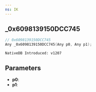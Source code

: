 ```yaml
---
ns: IK
---
```

## _0x6098139150DCC745

```c
// 0x6098139150DCC745
Any _0x6098139150DCC745(Any p0, Any p1);
```

```
NativeDB Introduced: v1207
```

## Parameters
* **p0**:
* **p1**:

